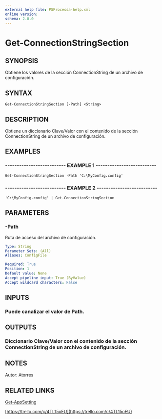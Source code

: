 ```yaml
---
external help file: PSProcessa-help.xml
online version: 
schema: 2.0.0
---
```


# Get-ConnectionStringSection

## SYNOPSIS
Obtiene los valores de la sección ConnectionString de un archivo de configuración.

## SYNTAX

```
Get-ConnectionStringSection [-Path] <String>
```

## DESCRIPTION
Obtiene un diccionario Clave/Valor con el contenido de la sección ConnectionString de un archivo de configuración.

## EXAMPLES

### -------------------------- EXAMPLE 1 --------------------------
```
Get-ConnectionStringSection -Path 'C:\MyConfig.config'
```

### -------------------------- EXAMPLE 2 --------------------------
```
'C:\MyConfig.config' | Get-ConnectionStringSection
```

## PARAMETERS

### -Path
Ruta de acceso del archivo de configuración.

```yaml
Type: String
Parameter Sets: (All)
Aliases: ConfigFile

Required: True
Position: 1
Default value: None
Accept pipeline input: True (ByValue)
Accept wildcard characters: False
```

## INPUTS

### Puede canalizar el valor de Path.

## OUTPUTS

### Diccionario Clave/Valor con el contenido de la sección ConnectionString de un archivo de configuración.

## NOTES
Autor: Atorres

## RELATED LINKS

[Get-AppSetting]()

[https://trello.com/c/4TL15oEU](https://trello.com/c/4TL15oEU)

